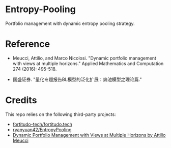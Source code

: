 # Entropy-Pooling
Portfolio management with dynamic entropy pooling strategy.

# Reference
- Meucci, Attilio, and Marco Nicolosi. "Dynamic portfolio management with views at multiple horizons." Applied Mathematics and Computation 274 (2016): 495-518.

- 国盛证券. "量化专题报告BL模型的泛化扩展：熵池模型之理论篇."

# Credits
This repo relies on the following third-party projects:
- [fortitudo-tech/fortitudo.tech](https://github.com/fortitudo-tech/fortitudo.tech)
- [ryanyuan42/EntropyPooling](https://github.com/ryanyuan42/EntropyPooling)
- [Dynamic Portfolio Management with Views at Multiple Horizons by Attilio Meucci](https://www.mathworks.com/matlabcentral/fileexchange/51224-dynamic-portfolio-management-with-views-at-multiple-horizons?s_tid=prof_contriblnk)
